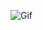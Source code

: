 ![Gif](https://i.pinimg.com/originals/6b/0b/c2/6b0bc2457bd78145e6855483d5149855.gif)
<!--
![Gif](https://i.pinimg.com/originals/f5/80/81/f58081512c1df73315df1d5fa8f7f8c1.gif)
Here are some ideas to get you started:

- 🔭 I’m currently working on ...
- 🌱 I’m currently learning ...
- 👯 I’m looking to collaborate on ...
- 🤔 I’m looking for help with ...
- 💬 Ask me about ...
- 📫 How to reach me: ...
- 😄 Pronouns: ...
- ⚡ Fun fact: ...
-->

